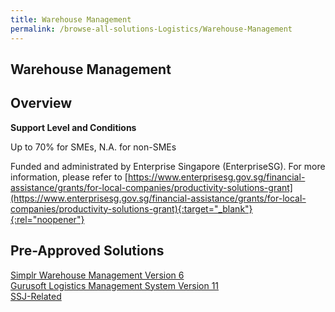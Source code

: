 ```yaml
---
title: Warehouse Management
permalink: /browse-all-solutions-Logistics/Warehouse-Management
---
```


## Warehouse Management
## Overview

**Support Level and Conditions**

Up to 70% for SMEs, N.A. for non-SMEs

Funded and administrated by Enterprise Singapore (EnterpriseSG). For more information, please refer to [https://www.enterprisesg.gov.sg/financial-assistance/grants/for-local-companies/productivity-solutions-grant](https://www.enterprisesg.gov.sg/financial-assistance/grants/for-local-companies/productivity-solutions-grant){:target="_blank"}{:rel="noopener"}

## Pre-Approved Solutions

<a href='/productivity-solutions-grant/solutionrepo/solution2350' target='_blank'>Simplr Warehouse Management Version 6</a><br>
<a href='/productivity-solutions-grant/solutionrepo/solution2693' target='_blank'>Gurusoft Logistics Management System Version 11</a><br>
<a href='/productivity-solutions-grant/solutionrepo/solution3192' target='_blank'>SSJ-Related</a><br>
